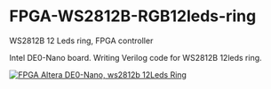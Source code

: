 # FPGA-WS2812B-RGB12leds-ring
WS2812B 12 Leds ring, FPGA controller

Intel DE0-Nano board. Writing Verilog code for WS2812B 12leds ring.

[![FPGA Altera DE0-Nano, ws2812b 12Leds Ring](https://img.youtube.com/vi/adZ5xRQz5lg/0.jpg)](https://www.youtube.com/watch?v=adZ5xRQz5lg)
